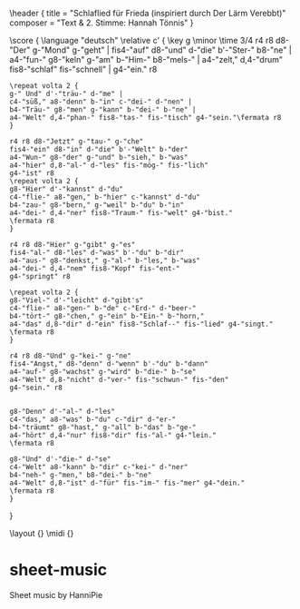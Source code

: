 \header {
  title = "Schlaflied für Frieda (inspiriert durch Der Lärm Verebbt)"
  composer = "Text & 2. Stimme: Hannah Tönnis"
}

\score {
  \language "deutsch"
  \relative c' {
    \key g \minor
    \time 3/4
    r4 r8 d8-"Der" g-"Mond" g-"geht" |
    fis4-"auf" d8-"und" d-"die" b'-"Ster-" b8-"ne" |
    a4-"fun-" g8-"keln" g-"am" b-"Him-" b8-"mels-" |
    a4-"zelt," d,4-"drum" fis8-"schlaf" fis-"schnell" |
    g4-"ein." r8 
 
    \repeat volta 2 {
    g-" Und" d'-"träu-" d-"me" |
    c4-"süß," a8-"denn" b-"in" c-"dei-" d-"nen" |
    b4-"Träu-" g8-"men" g-"kann" b-"dei-" b-"ne" |
    a4-"Welt" d,4-"phan-" fis8-"tas-" fis-"tisch" g4-"sein."\fermata r8 
    }

    r4 r8 d8-"Jetzt" g-"tau-" g-"che"
    fis4-"ein" d8-"in" d-"die" b'-"Welt" b-"der"
    a4-"Wun-" g8-"der" g-"und" b-"sieh," b-"was"
    a4-"hier" d,8-"al-" d-"les" fis-"mög-" fis-"lich"
    g4-"ist" r8
    \repeat volta 2 {
    g8-"Hier" d'-"kannst" d-"du"
    c4-"flie-" a8-"gen," b-"hier" c-"kannst" d-"du"
    b4-"zau-" g8-"bern," g-"weil" b-"du" b-"in"
    a4-"dei-" d,4-"ner" fis8-"Traum-" fis-"welt" g4-"bist."
    \fermata r8
    }

    r4 r8 d8-"Hier" g-"gibt" g-"es"
    fis4-"al-" d8-"les" d-"was" b'-"du" b-"dir"
    a4-"aus-" g8-"denkst," g-"al-" b-"les," b-"was"
    a4-"dei-" d,4-"nem" fis8-"Kopf" fis-"ent-"
    g4-"springt" r8

    \repeat volta 2 {
    g8-"Viel-" d'-"leicht" d-"gibt's"
    c4-"flie-" a8-"gen-" b-"de" c-"Erd-" d-"beer-"
    b4-"tört-" g8-"chen," g-"ein" b-"Ein-" b-"horn,"
    a4-"das" d,8-"dir" d-"ein" fis8-"Schlaf--" fis-"lied" g4-"singt."
    \fermata r8
    } 

    r4 r8 d8-"Und" g-"kei-" g-"ne"
    fis4-"Angst," d8-"denn" d-"wenn" b'-"du" b-"dann"
    a4-"auf-" g8-"wachst" g-"wird" b-"die-" b-"se"
    a4-"Welt" d,8-"nicht" d-"ver-" fis-"schwun-" fis-"den"
    g4-"sein." r8
    

    g8-"Denn" d'-"al-" d-"les"
    c4-"das," a8-"was" b-"du" c-"dir" d-"er-"
    b4-"träumt" g8-"hast," g-"all" b-"das" b-"ge-"
    a4-"hört" d,4-"nur" fis8-"dir" fis-"al-" g4-"lein."
    \fermata r8 

    g8-"Und" d'-"die-" d-"se"
    c4-"Welt" a8-"kann" b-"dir" c-"kei-" d-"ner"
    b4-"neh-" g-"men," b8-"dei-" b-"ne"
    a4-"Welt" d,8-"ist" d-"für" fis-"im-" fis-"mer" g4-"dein."
    \fermata r8
    }
  }

  \layout {}
  \midi {}
# sheet-music
Sheet music by HanniPie
